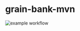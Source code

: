 # grain-bank-mvn
![example workflow](https://github.com/Batukuju/grain-bank-mvn/actions/workflows/ci.yml/badge.svg)
